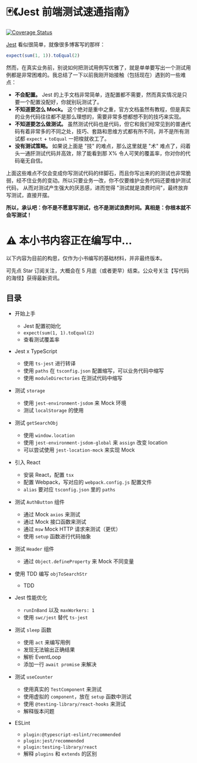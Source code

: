 # 🃏《Jest 前端测试速通指南》

[![Coverage Status](https://coveralls.io/repos/github/haixiangyan/jest-tutorial-example/badge.svg?branch=main)](https://coveralls.io/github/haixiangyan/jest-tutorial?branch=main)

[Jest](https://jestjs.io/) 看似很简单，就像很多博客写的那样：

```js
expect(sum(1, 1)).toEqual(2)
```

然而，在真实业务前，别说如何把测试用例写优雅了，就是单单要写出一个测试用例都是非常困难的。我总结了一下以前我刚开始接触（包括现在）遇到的一些难点：
* **不会配置。** Jest 的上手文档非常简单，连配置都不需要，然而真实情况是只要一个配置没配好，你就别玩测试了。
* **不知道要怎么 Mock。** 这个绝对是重中之重，官方文档虽然有教程，但是真实的业务代码往往都不是那么理想的，需要非常多想都想不到的技巧来实现。
* **不知道要怎么做测试。** 虽然测试代码也是代码，但它和我们经常见到的普通代码有着非常多的不同之处，技巧、套路和思维方式都有所不同，并不是所有测试都 `expect` + `toEqual` 一把梭就收工了。
* **没有测试策略。** 如果说上面是 "技" 的难点，那么这里就是 "术" 难点了，闷着头一通肝测试代码并高效，除了能看到那 X% 令人可笑的覆盖率，你对你的代码毫无自信。

上面这些难点不仅会变成你写测试代码的绊脚石，而且你写出来的的测试也非常脆弱，经不住业务的变动。所以只要业务一改，你不仅要维护业务代码还要维护测试代码，
从而对测试产生强大的厌恶感，进而觉得 "测试就是浪费时间"，最终放弃写测试，直接开摆。

**所以，承认吧：你不是不愿意写测试，也不是测试浪费时间。真相是：你根本就不会写测试！**

# ⚠️ 本小书内容正在编写中...

以下内容为目前的构思，仅作为小书编写的基础材料，并非最终版本。

可先点 Star 订阅关注，大概会在 5 月底（或者更早）结束。公众号关注【写代码的海怪】获得最新资讯。

## 目录

* 开始上手
    * Jest 配置初始化
    * `expect(sum(1, 1).toEqual(2)`
    * 查看测试覆盖率

* Jest x TypeScript
    * 使用 `ts-jest` 进行转译
    * 使用 `paths` 在 `tsconfig.json` 配置缩写，可以业务代码中缩写
    * 使用 `moduleDirectories` 在测试代码中缩写

* 测试 `storage`
    * 使用 `jest-environment-jsdom` 来 Mock 环境
    * 测试 `localStorage` 的使用

* 测试 `getSearchObj`
    * 使用 `window.location`
    * 使用 `jest-environment-jsdom-global` 来 `assign` 改变 location
    * 可以尝试使用 `jest-location-mock` 来实现 Mock

* 引入 React
    * 安装 React，配置 `tsx`
    * 配置 Webpack，写对应的 `webpack.config.js` 配置文件
    * `alias` 要对应 `tsconfig.json` 里的 `paths`

* 测试 `AuthButton` 组件
    * 通过 Mock `axios` 来测试
    * 通过 Mock 接口函数来测试
    * 通过 `msw` Mock HTTP 请求来测试（更优）
    * 使用 `setup` 函数进行代码抽象

* 测试 `Header` 组件
    * 通过 `Object.defineProperty` 来 Mock 不同变量

* 使用 TDD 编写 `objToSearchStr`
    * TDD

* Jest 性能优化
    * `runInBand` 以及 `maxWorkers: 1`
    * 使用 `swc/jest` 替代 `ts-jest`

* 测试 `sleep` 函数
    * 使用 `act` 来编写用例
    * 发现无法输出正确结果
    * 解析 EventLoop
    * 添加一行 `await promise` 来解决

* 测试 `useCounter`
    * 使用真实的 `TestComponent` 来测试
    * 使用虚拟的 `component`，放在 `setup` 函数中测试
    * 使用 `@testing-library/react-hooks` 来测试
    * 解释版本问题

* ESLint
    * `plugin:@typescript-eslint/recommended`
    * `plugin:jest/recommended`
    * `plugin:testing-library/react`
    * 解释 `plugins` 和 `extends` 的区别
